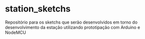 # station_sketchs
Repositório para os sketchs que serão desenvolvidos em torno do desenvolvimento da estação utilizando prototipação com Arduino e NodeMCU
